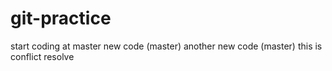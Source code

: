 # git-practice
start coding at master
new code (master)
another new code (master)
this is conflict resolve

